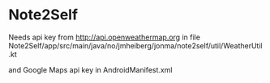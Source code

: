 # Note2Self

Needs api key from http://api.openweathermap.org
in file Note2Self/app/src/main/java/no/jmheiberg/jonma/note2self/util/WeatherUtil.kt

and Google Maps api key in AndroidManifest.xml



